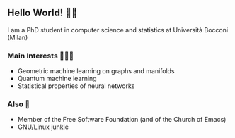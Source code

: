 ## Hello World! 👋🏻

I am a PhD student in computer science and statistics at Università Bocconi (Milan)

### Main Interests 🧙🏻‍♂️

* Geometric machine learning on graphs and manifolds
* Quantum machine learning
* Statistical properties of neural networks

### Also 👾

* Member of the Free Software Foundation (and of the Church of Emacs)
* GNU/Linux junkie
